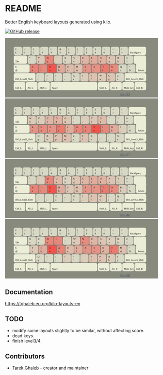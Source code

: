 # README

Better English keyboard layouts 
generated using [kilo](https://www.tghaleb.eu.org/kilo).

[![GitHub release](https://img.shields.io/github/release/tghaleb/kilo-layouts-en.svg)](https://github.com/tghaleb/kilo-layouts-en/releases)

![kilo32 heat](docs/images/kilo32.heat.svg)
![kilo37 heat](docs/images/kilo37.heat.svg)
![kilo46 heat](docs/images/kilo46.heat.svg)
![kilo68 heat](docs/images/kilo68.heat.svg)

## Documentation

<https://tghaleb.eu.org/kilo-layouts-en>

## TODO

- modify some layouts slightly to be similar, without affecting score.
- dead keys.
- finish level3/4.

## Contributors

- [Tarek Ghaleb](https://github.com/tghaleb) - creator and maintainer

